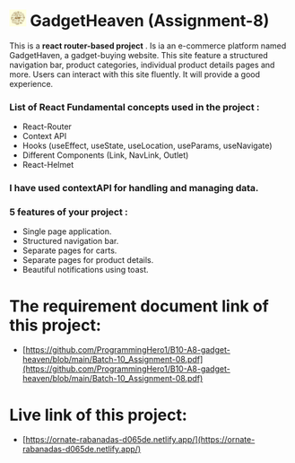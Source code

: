 # <img width="30px" src="/public/pic/img/icon.jpg"/> GadgetHeaven (Assignment-8)

This is a **react router-based project** . Is ia an e-commerce platform named GadgetHaven, a gadget-buying website. This site feature a structured navigation bar, product categories, individual product details pages and more. Users can interact with this site fluently. It will provide a good experience.

### List of React Fundamental concepts used in the project :

- React-Router
- Context API
- Hooks (useEffect, useState, useLocation, useParams, useNavigate)
- Different Components (Link, NavLink, Outlet)
- React-Helmet

### I have used contextAPI for handling and managing data.

### 5 features of your project :

- Single page application.
- Structured navigation bar.
- Separate pages for carts.
- Separate pages for product details.
- Beautiful notifications using toast.

# The requirement document link of this project:

- [https://github.com/ProgrammingHero1/B10-A8-gadget-heaven/blob/main/Batch-10_Assignment-08.pdf](https://github.com/ProgrammingHero1/B10-A8-gadget-heaven/blob/main/Batch-10_Assignment-08.pdf)

# Live link of this project:

- [https://ornate-rabanadas-d065de.netlify.app/](https://ornate-rabanadas-d065de.netlify.app/)

